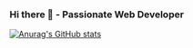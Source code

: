 ### Hi there 👋 - Passionate Web Developer

[![Anurag's GitHub stats](https://github-readme-stats.vercel.app/api?username=VuongPham&show_icons=true&theme=tokyonight)](https://github-readme-stats.vercel.app/api?username=VuongPham&show_icons=true&theme=tokyonight)


<!--
**VuongPham2001/VuongPham2001** is a ✨ _special_ ✨ repository because its `README.md` (this file) appears on your GitHub profile.

Here are some ideas to get you started:

- 🔭 I’m currently working on ...
- 🌱 I’m currently learning ...
- 👯 I’m looking to collaborate on ...
- 🤔 I’m looking for help with ...
- 💬 Ask me about ...
- 📫 How to reach me: ...
- 😄 Pronouns: ...
- ⚡ Fun fact: ...
-->
